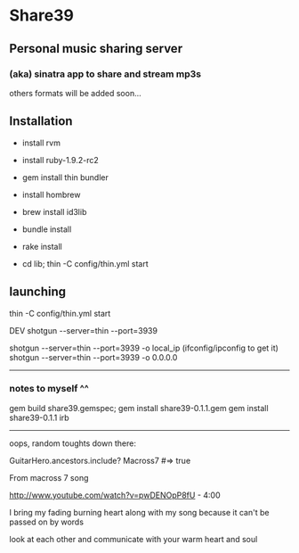 # Share39
## Personal music sharing server 
### (aka) sinatra app to share and stream mp3s 
others formats will be added soon...


## Installation

- install rvm
- install ruby-1.9.2-rc2

- gem install thin bundler

- install hombrew 
- brew install id3lib

- bundle install
- rake install
- cd lib; thin -C config/thin.yml start



## launching

thin -C config/thin.yml start

DEV
shotgun --server=thin --port=3939

shotgun --server=thin --port=3939 -o local_ip        (ifconfig/ipconfig to get it)
shotgun --server=thin --port=3939 -o 0.0.0.0

---

### notes to myself ^^

gem build share39.gemspec; gem install share39-0.1.1.gem 
gem install share39-0.1.1
irb

---

oops, random toughts down there: 

GuitarHero.ancestors.include?  Macross7 #=> true 

From macross 7 song

http://www.youtube.com/watch?v=pwDENOpP8fU - 4:00

I bring my fading burning heart along with my song 
because it can't be passed on by words

look at each other and communicate with your warm heart and soul